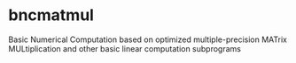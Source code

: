 # bncmatmul
Basic Numerical Computation based on optimized multiple-precision MATrix MULtiplication and other basic linear computation subprograms 
